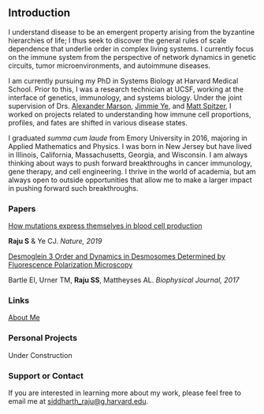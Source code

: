 ## Introduction

I understand disease to be an emergent property arising from the byzantine hierarchies of life; I thus seek to discover the general rules of scale dependence that underlie order in complex living systems. I currently focus on the immune system from the perspective of network dynamics in genetic circuits, tumor microenvironments, and autoimmune diseases. 

I am currently pursuing my PhD in Systems Biology at Harvard Medical School. Prior to this, I was a research technician at UCSF, working at the interface of genetics, immunology, and systems biology. Under the joint supervision of Drs. [Alexander Marson](https://marsonlab.ucsf.edu/), [Jimmie Ye](https://bms.ucsf.edu/people/jimmie-ye-phd), and [Matt Spitzer](https://spitzerlab.ucsf.edu/home), I worked on projects related to understanding how immune cell proportions, profiles, and fates are shifted in various disease states. 

I graduated *summa cum laude* from Emory University in 2016, majoring in Applied Mathematics and Physics. I was born in New Jersey but have lived in Illinois, California, Massachusetts, Georgia, and Wisconsin. I am always thinking about ways to push forward breakthroughs in cancer immunology, gene therapy, and cell engineering. I thrive in the world of academia, but am always open to outside opportunities that allow me to make a larger impact in pushing forward such breakthroughs.

### Papers
[How mutations express themselves in blood cell production](https://www.nature.com/articles/d41586-019-02028-2)

**Raju S** & Ye CJ. *Nature, 2019*

[Desmoglein 3 Order and Dynamics in Desmosomes Determined by Fluorescence Polarization Microscopy](https://www.ncbi.nlm.nih.gov/pubmed/29212005)

Bartle EI, Urner TM, **Raju SS**, Mattheyses AL. *Biophysical Journal, 2017*

### Links
[About Me](https://github.com/sraju1/sraju1.github.io/blob/master/about.md)

### Personal Projects
Under Construction

### Support or Contact

If you are interested in learning more about my work, please feel free to email me at siddharth_raju@g.harvard.edu. 
